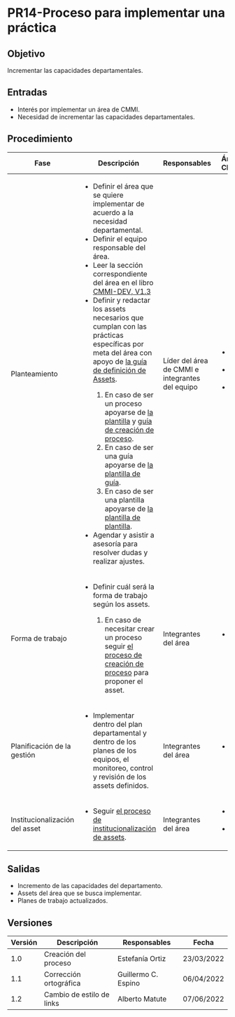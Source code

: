 # PR14-Proceso para implementar una práctica

## Objetivo
Incrementar las capacidades departamentales.

## Entradas
- Interés por implementar un área de CMMI.
- Necesidad de incrementar las capacidades departamentales. 

## Procedimiento
<table>
    <thead>
        <th>Fase</th>
        <th>Descripción</th>
        <th>Responsables</th>
        <th>Áreas CMMI</th>
    </thead>

<tbody>
    <tr>
      <td>Planteamiento</td>
      <td>
        <ul>
        <li>Definir el área que se quiere implementar de acuerdo a la necesidad departamental.</li>
	    <li>Definir el equipo responsable del área.</li>
	    <li>Leer la sección correspondiente del área en el libro <a href="https://drive.google.com/file/d/1tKImmF7JIseQXNT5XIzwPTHSA8bv6Aro/view?usp=sharing">CMMI-DEV, V1.3</a></li>
	    <li>Definir y redactar los assets necesarios que cumplan con las prácticas específicas por meta del área con apoyo de <a href="https://mutateinc.github.io/Guias/GU08/">la guía de definición de Assets</a>. </li>
	        <ol>
                <li>En caso de ser un proceso apoyarse de <a href="https://mutateinc.github.io/Plantillas/PL05">la plantilla</a> y <a href="https://mutateinc.github.io/Guias/GU01">guía de creación de proceso</a>. </li>
                <li>En caso de ser una guía apoyarse de <a href="https://mutateinc.github.io/Plantillas/PL02">la plantilla de guía</a>.</li>
                <li>En caso de ser una plantilla apoyarse de <a href="https://mutateinc.github.io/Plantillas/PL04">la plantilla de plantilla</a>. </li>
            </ol>
        <li>Agendar y asistir a asesoría para resolver dudas y realizar ajustes. </li>
        </ul>
      </td>
      <td>Líder del área de CMMI e integrantes del equipo</td>
      <td>
        <ul>
          <li>OPF 1.1</li>
          <li>OPD 1.1</li>
          <li>OPD 1.3</li>
        </ul>
      </td>
    </tr>
    <tr>
      <td>Forma de trabajo</td>
      <td>
        <ul>
        <li>Definir cuál será la forma de trabajo según los assets.</li>
            <ol>
                <li>En caso de necesitar crear un proceso seguir <a href="https://mutateinc.github.io/Procesos/PR03">el proceso de creación de proceso</a> para proponer el asset.</li>
            </ol>
	    </ul>
      </td>
      <td>Integrantes del área</td>
      <td>
        <ul>
          <li>OPF 2.1</li>
        </ul>
      </td>
    </tr>
     <tr>
      <td>Planificación de la gestión</td>
      <td>
        <ul>
            <li>Implementar dentro del plan departamental y dentro de los planes de los equipos, el monitoreo, control y revisión de los assets definidos.</li> 
	    </ul>
      </td>
      <td>Integrantes del área</td>
      <td>
        <ul>
          <li>OPF 2.2</li>
        </ul>
      </td>
    </tr>
    <tr>
      <td>Institucionalización del asset</td>
      <td>
        <ul>
            <li>Seguir <a href="https://mutateinc.github.io/Procesos/PR09/">el proceso de institucionalización de assets</a>.</li>
        </ul>
      </td>
      <td>Integrantes del área</td>
      <td>
        <ul>
          <li>OPF 3.1</li>
          <li>OPF 3.2</li>
        </ul>
      </td>
    </tr>
  </tbody>
</table>

## Salidas
- Incremento de las capacidades del departamento.
- Assets del área que se busca implementar. 
- Planes de trabajo actualizados. 

## Versiones
| Versión | Descripción                  | Responsables        | Fecha      |
| ------- | --------------------------   | ---------------     | ---------- |
| 1.0     | Creación del proceso         | Estefanía Ortiz     | 23/03/2022 |
| 1.1     | Corrección ortográfica       | Guillermo C. Espino | 06/04/2022 |
| 1.2     | Cambio de estilo de links                    | Alberto Matute     | 07/06/2022 |
